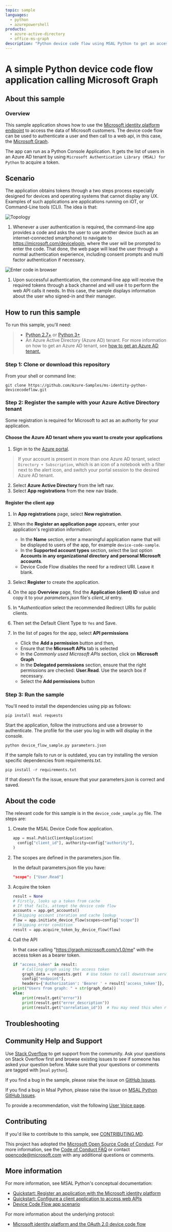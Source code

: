 ```yaml
---
topic: sample
languages:
  - python
  - azurepowershell
products:
  - azure-active-directory
  - office-ms-graph
description: "Python device code flow using MSAL Python to get an access token and call Microsoft Graph."
---
```


# A simple Python device code flow application calling Microsoft Graph

## About this sample

### Overview

This sample application shows how to use the [Microsoft identity platform endpoint](http://aka.ms/aadv2) to access the data of Microsoft customers.  The device code flow can be used to authenticate a user and then call to a web api, in this case, the [Microsoft Graph](https://graph.microsoft.io).

The app can run as a Python Console Application. It gets the list of users in an Azure AD tenant by using `Microsoft Authentication Library (MSAL) for Python` to acquire a token.

## Scenario

The application obtains tokens through a two steps process especially designed for devices and operating systems that cannot display any UX. Examples of such applications are applications running on iOT, or Command-Line tools (CLI). The idea is that:

![Topology](./ReadmeFiles/Topology.png)

1. Whenever a user authentication is required, the command-line app provides a code and asks the user to use another device (such as an internet-connected smartphone) to navigate to https://microsoft.com/devicelogin, where the user will be prompted to enter the code. That done, the web page will lead the user through a normal authentication experience, including consent prompts and multi factor authentication if necessary.

![Enter code in browser](./ReadmeFiles/deviceCodeFlow.png)

1. Upon successful authentication, the command-line app will receive the required tokens through a back channel and will use it to perform the web API calls it needs. In this case, the sample displays information about the user who signed-in and their manager.

## How to run this sample

To run this sample, you'll need:

> - [Python 2.7+](https://www.python.org/downloads/release/python-2713/) or [Python 3+](https://www.python.org/downloads/release/python-364/)
> - An Azure Active Directory (Azure AD) tenant. For more information on how to get an Azure AD tenant, see [how to get an Azure AD tenant.](https://docs.microsoft.com/azure/active-directory/develop/quickstart-create-new-tenant)

### Step 1:  Clone or download this repository

From your shell or command line:

```Shell
git clone https://github.com/Azure-Samples/ms-identity-python-devicecodeflow.git
```

### Step 2:  Register the sample with your Azure Active Directory tenant

Some registration is required for Microsoft to act as an authority for your application.

#### Choose the Azure AD tenant where you want to create your applications

1. Sign in to the [Azure portal](https://portal.azure.com).
> If your account is present in more than one Azure AD tenant, select `Directory + Subscription`, which is an icon of a notebook with a filter next to the alert icon, and switch your portal session to the desired Azure AD tenant.
2. Select **Azure Active Directory** from the left nav.
3. Select **App registrations** from the new nav blade.

#### Register the client app

1. In **App registrations** page, select **New registration**.
1. When the **Register an application page** appears, enter your application's registration information:
   - In the **Name** section, enter a meaningful application name that will be displayed to users of the app, for example `device-code-sample`.
   - In the **Supported account types** section, select the last option **Accounts in any organizational directory and personal Microsoft accounts**.
   - Device Code Flow disables the need for a redirect URI. Leave it blank.
1. Select **Register** to create the application.
1. On the app **Overview** page, find the **Application (client) ID** value and copy it to your *parameters.json* file's *client_id* entry.
1. In **Authentication* select the recommended Redirect URIs for public clients.
1. Then set the Default Client Type to `Yes` and Save.

1. In the list of pages for the app, select **API permissions**
   - Click the **Add a permission** button and then,
   - Ensure that the **Microsoft APIs** tab is selected
   - In the *Commonly used Microsoft APIs* section, click on **Microsoft Graph**
   - In the **Delegated permissions** section, ensure that the right permissions are checked: **User.Read**. Use the search box if necessary.
   - Select the **Add permissions** button


### Step 3: Run the sample

You'll need to install the dependencies using pip as follows:

```Shell
pip install msal requests
```

Start the application, follow the instructions and use a browser to authenticate. The profile for the user you log in with will display in the console.

```Shell
python device_flow_sample.py parameters.json
```
If the sample fails to run or is outdated, you can try installing the version specific dependencies from requirements.txt.

```Shell
pip install -r requirements.txt
```

If that doesn't fix the issue, ensure that your parameters.json is correct and saved.

## About the code

The relevant code for this sample is in the `device_code_sample.py` file. The steps are:

1. Create the MSAL Device Code flow application.


    ```Python
    app = msal.PublicClientApplication(
      config["client_id"], authority=config["authority"],
    )
    ```

2. The scopes are defined in the parameters.json file.

   In the default parameters.json file you have:

    ```JSon
    "scope": ["User.Read"]
    ```

3. Acquire the token

    ```Python
    result = None
    # Firstly, looks up a token from cache
    # If that fails, attempt the device code flow
    accounts = app.get_accounts()
    # Skipping account iteration and cache lookup
    flow = app.initiate_device_flow(scopes=config["scope"])
    # Skipping error condition
    result = app.acquire_token_by_device_flow(flow)
    ```

4. Call the API

    In that case calling "https://graph.microsoft.com/v1.0/me" with the access token as a bearer token.

    ```Python
    if "access_token" in result:
        # Calling graph using the access token
        graph_data = requests.get(  # Use token to call downstream service
        config["endpoint"],
        headers={'Authorization': 'Bearer ' + result['access_token']}, ).json()
    print("Users from graph: " + str(graph_data))
    else:
        print(result.get("error"))
        print(result.get("error_description"))
        print(result.get("correlation_id"))  # You may need this when reporting a bug
    ```

## Troubleshooting


## Community Help and Support

Use [Stack Overflow](http://stackoverflow.com/questions/tagged/msal) to get support from the community.
Ask your questions on Stack Overflow first and browse existing issues to see if someone has asked your question before.
Make sure that your questions or comments are tagged with [`msal` `python`].

If you find a bug in the sample, please raise the issue on [GitHub Issues](../../issues).

If you find a bug in Msal Python, please raise the issue on [MSAL Python GitHub Issues](https://github.com/AzureAD/microsoft-authentication-library-for-python/issues).

To provide a recommendation, visit the following [User Voice page](https://feedback.azure.com/forums/169401-azure-active-directory).

## Contributing

If you'd like to contribute to this sample, see [CONTRIBUTING.MD](/CONTRIBUTING.md).

This project has adopted the [Microsoft Open Source Code of Conduct](https://opensource.microsoft.com/codeofconduct/). For more information, see the [Code of Conduct FAQ](https://opensource.microsoft.com/codeofconduct/faq/) or contact [opencode@microsoft.com](mailto:opencode@microsoft.com) with any additional questions or comments.

## More information

For more information, see MSAL Python's conceptual documentation:

- [Quickstart: Register an application with the Microsoft identity platform](https://docs.microsoft.com/azure/active-directory/develop/quickstart-register-app)
- [Quickstart: Configure a client application to access web APIs](https://docs.microsoft.com/azure/active-directory/develop/quickstart-configure-app-access-web-apis)
- [Device Code Flow app scenario](https://docs.microsoft.com/en-us/azure/active-directory/develop/msal-authentication-flows#device-code)

For more information about the underlying protocol:

- [Microsoft identity platform and the OAuth 2.0 device code flow](https://docs.microsoft.com/en-us/azure/active-directory/develop/v2-oauth2-device-code)
